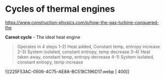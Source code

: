 # Cycles of thermal engines
https://www.construction-physics.com/p/how-the-gas-turbine-conquered-the

**Carnot cycle** - The ideal heat engine
> Operates in 4 steps
> 1-2) Heat added, Constant temp, entropy increase
> 2-3) System isolated, constant entropy, temp decrease
> 3-4) Heat taken away, constant temp, entropy decrease
> 4-1) System isolated, constant entropy, temp increase

![[225F53AC-0506-4C75-AE8A-BC518C196D17.webp | 400]]